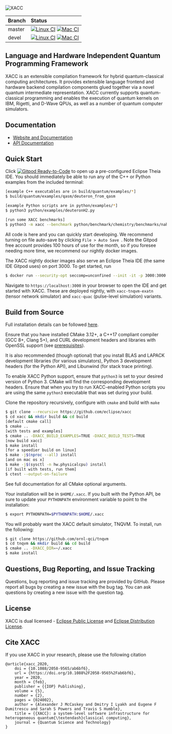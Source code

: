 ![XACC](docs/assets/xacc_full_logo.svg)


| Branch | Status |
|:-------|:-------|
|master | [![Linux CI](https://github.com/eclipse/xacc/actions/workflows/ci-linux.yml/badge.svg?branch=master)](https://github.com/eclipse/xacc/actions/workflows/ci-linux.yml) [![Mac CI](https://github.com/eclipse/xacc/actions/workflows/ci-mac.yml/badge.svg?branch=master)](https://github.com/eclipse/xacc/actions/workflows/ci-mac.yml) |
|devel | [![Linux CI](https://github.com/eclipse/xacc/actions/workflows/ci-linux.yml/badge.svg?branch=xacc-devel)](https://github.com/eclipse/xacc/actions/workflows/ci-linux.yml) [![Mac CI](https://github.com/eclipse/xacc/actions/workflows/ci-mac.yml/badge.svg?branch=xacc-devel)](https://github.com/eclipse/xacc/actions/workflows/ci-mac.yml)|


## Language and Hardware Independent Quantum Programming Framework
XACC is an extensible compilation framework for hybrid quantum-classical computing architectures.
It provides extensible language frontend and hardware backend compilation components glued together
via a novel quantum intermediate representation. XACC currently supports quantum-classical programming
and enables the execution of quantum kernels on IBM, Rigetti, and D-Wave QPUs, as well as a number
of quantum computer simulators.

Documentation
-------------

* [Website and Documentation](https://xacc.readthedocs.io)
* [API Documentation](https://ornl-qci.github.io/xacc-api-docs/)

Quick Start
-----------
Click [![Gitpod Ready-to-Code](https://img.shields.io/badge/Gitpod-Ready--to--Code-blue?logo=gitpod)](https://gitpod.io/#https://github.com/eclipse/xacc) 
to open up a pre-configured Eclipse Theia IDE. You should immediately be able to 
run any of the C++ or Python examples from the included terminal:
```bash
[example C++ executables are in build/quantum/examples/*]
$ build/quantum/examples/qasm/deuteron_from_qasm

[example Python scripts are in python/examples/*]
$ python3 python/examples/deuteronH2.py

[run some XACC benchmarks]
$ python3 -m xacc --benchmark python/benchmark/chemistry/benchmarks/nah_ucc1.ini 
```
All code is here and you can quickly start developing. We recommend 
turning on file auto-save by clicking ``File > Auto Save ``.
Note the Gitpod free account provides 100 hours of use for the month, so if 
you foresee needing more time, we recommend our nightly docker images.

The XACC nightly docker images also serve an Eclipse Theia IDE (the same IDE Gitpod uses) on port 3000. To get started, run 
```bash
$ docker run --security-opt seccomp=unconfined --init -it -p 3000:3000 xacc/xacc
```
Navigate to ``https://localhost:3000`` in your browser to open the IDE and get started with XACC. These are deployed 
nightly, with ``xacc-tnqvm-exatn`` (tensor network simulator) and ``xacc-quac`` (pulse-level simulation) variants.


Build from Source
-----------------
Full installation details can be followed [here](https://xacc.readthedocs.io/en/latest/install.html).

Ensure that you have installed CMake 3.12+, a C++17 compliant compiler (GCC 8+, Clang 5+), and
CURL development headers and libraries with OpenSSL support
(see [prerequisites](http://xacc.readthedocs.io/en/latest/install.html#pre-requisites)).

It is also recommended (though optional) that you install BLAS and LAPACK development libraries (for various simulators),
Python 3 development headers (for the Python API), and Libunwind (for stack trace printing).

To enable XACC Python support, ensure that `python3` is set to your desired version of Python 3. CMake will
find the corresponding development headers. Ensure that when you try to run XACC-enabled Python scripts
you are using the same `python3` executable that was set during your build.

Clone the repository recursively, configure with `cmake` and build with `make`
```bash
$ git clone --recursive https://github.com/eclipse/xacc
$ cd xacc && mkdir build && cd build
[default cmake call]
$ cmake ..
[with tests and examples]
$ cmake .. -DXACC_BUILD_EXAMPLES=TRUE -DXACC_BUILD_TESTS=TRUE
[now build xacc]
$ make install
[for a speedier build on linux]
$ make -j$(nproc --all) install
[and on mac os x]
$ make -j$(sysctl -n hw.physicalcpu) install
[if built with tests, run them]
$ ctest --output-on-failure
```
See full documentation for all CMake optional arguments.

Your installation will be in `$HOME/.xacc`. If you built with the Python API,
be sure to update your `PYTHONPATH` environment variable to point to the installation:
```bash
$ export PYTHONPATH=$PYTHONPATH:$HOME/.xacc
```

You will probably want the XACC default simulator, TNQVM. To install, run the following:
```bash
$ git clone https://github.com/ornl-qci/tnqvm
$ cd tnqvm && mkdir build && cd build
$ cmake .. -DXACC_DIR=~/.xacc
$ make install
```

Questions, Bug Reporting, and Issue Tracking
--------------------------------------------

Questions, bug reporting and issue tracking are provided by GitHub. Please
report all bugs by creating a new issue with the bug tag. You can ask
questions by creating a new issue with the question tag.

License
-------

XACC is dual licensed - [Eclipse Public License](LICENSE.EPL) and [Eclipse Distribution License](LICENSE.EDL).

Cite XACC
----------
If you use XACC in your research, please use the following citation
```
@article{xacc_2020,
	doi = {10.1088/2058-9565/ab6bf6},
	url = {https://doi.org/10.1088%2F2058-9565%2Fab6bf6},
	year = 2020,
	month = {feb},
	publisher = {{IOP} Publishing},
	volume = {5},
	number = {2},
	pages = {024002},
	author = {Alexander J McCaskey and Dmitry I Lyakh and Eugene F Dumitrescu and Sarah S Powers and Travis S Humble},
	title = {{XACC}: a system-level software infrastructure for heterogeneous quantum{\textendash}classical computing},
	journal = {Quantum Science and Technology}
}
```
